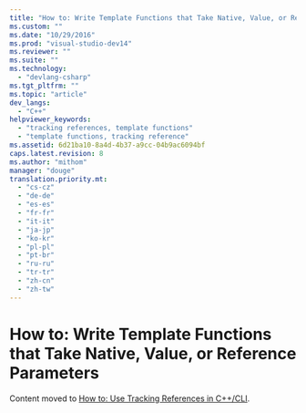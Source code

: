 ```yaml
---
title: "How to: Write Template Functions that Take Native, Value, or Reference Parameters | Microsoft Docs"
ms.custom: ""
ms.date: "10/29/2016"
ms.prod: "visual-studio-dev14"
ms.reviewer: ""
ms.suite: ""
ms.technology: 
  - "devlang-csharp"
ms.tgt_pltfrm: ""
ms.topic: "article"
dev_langs: 
  - "C++"
helpviewer_keywords: 
  - "tracking references, template functions"
  - "template functions, tracking reference"
ms.assetid: 6d21ba10-8a4d-4b37-a9cc-04b9ac6094bf
caps.latest.revision: 8
ms.author: "mithom"
manager: "douge"
translation.priority.mt: 
  - "cs-cz"
  - "de-de"
  - "es-es"
  - "fr-fr"
  - "it-it"
  - "ja-jp"
  - "ko-kr"
  - "pl-pl"
  - "pt-br"
  - "ru-ru"
  - "tr-tr"
  - "zh-cn"
  - "zh-tw"
---
```

# How to: Write Template Functions that Take Native, Value, or Reference Parameters
Content moved to [How to: Use Tracking References in C++/CLI](../Topic/How%20to:%20Use%20Tracking%20References%20in%20C++-CLI.md).